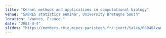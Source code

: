 ```yaml
---
title: "Kernel methods and applications in computational biology"
venue: "SABRES statistics seminar, University Bretagne South"
location: "Vannes, France."
date: "2003-4-4"
slides: "https://members.cbio.mines-paristech.fr/~jvert/talks/030404vannes/vannes.pdf"
---
```

